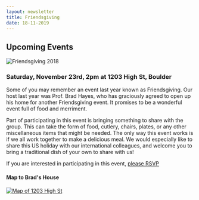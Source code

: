 ```yaml
---
layout: newsletter
title: Friendsgiving
date: 18-11-2019
---
```


## Upcoming Events

<img src="https://bouldercsgrads.org/assets/img/friendsgiving_squirrels_noText.png" alt="Friendsgiving 2018" style="max-width: 100%;">


### Saturday, November 23rd, 2pm at 1203 High St, Boulder

Some of you may remember an event last year known as Friendsgiving. Our host last year was Prof. Brad Hayes, who has graciously agreed to open up his home for another Friendsgiving event. It promises to be a wonderful event full of food and merriment.

Part of participating in this event is bringing something to share with the group. This can take the form of food, cutlery, chairs, plates, or any other miscellaneous items that might be needed. The only way this event works is if we all work together to make a delicious meal. We would especially like to share this US holiday with our international colleagues, and welcome you to bring a traditional dish of your own to share with us!

If you are interested in participating in this event, [please RSVP](https://docs.google.com/spreadsheets/d/18Z9PKlecN_xSRXbwnRHnrICf2kcSEpAlyiYwWcjfWl0/edit?usp=sharing)

#### Map to Brad's House

<a href="https://goo.gl/maps/aXUMMJHiWsJ2">
<img src="https://bouldercsgrads.org/assets/img/1203_High_St.png" alt="Map of 1203 High St" style="max-width: 100%;">
</a>
